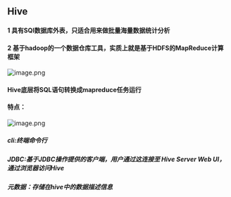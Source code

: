 ## Hive
#### 1 具有SQl数据库外表，只适合用来做批量海量数据统计分析
#### 2 基于hadoop的一个数据仓库工具，实质上就是基于HDFS的MapReduce计算框架

  ![image.png](https://upload-images.jianshu.io/upload_images/14466577-4445e2009304087a.png?imageMogr2/auto-orient/strip%7CimageView2/2/w/1240)

#### Hive底层将SQL语句转换成mapreduce任务运行
#### 特点：

  ![image.png](https://upload-images.jianshu.io/upload_images/14466577-3f2ad10cae9c5562.png?imageMogr2/auto-orient/strip%7CimageView2/2/w/1240)

##### cli:终端命令行
##### JDBC:基于JDBC操作提供的客户端，用户通过这连接至 Hive Server Web UI，通过浏览器访问Hive
##### 元数据：存储在hive中的数据描述信息
##### 
